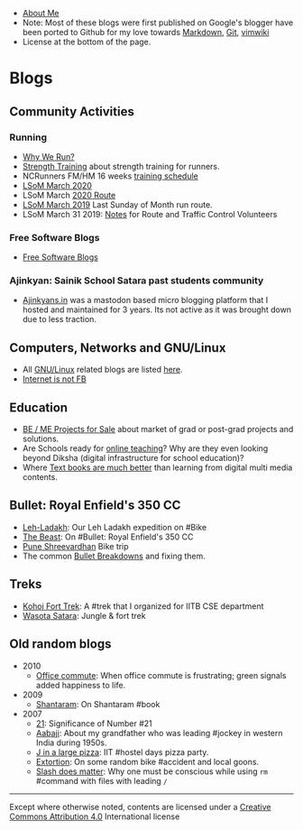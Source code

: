 
* [About Me](aboutMe)
* Note: Most of these blogs were first published on Google's blogger have been ported
  to Github for my love towards
  [Markdown](https://daringfireball.net/projects/markdown/),
  [Git](https://git-scm.com/), [vimwiki](https://vimwiki.github.io/)
* License at the bottom of the page.

# Blogs

## Community Activities
### Running

* [Why We Run?](JustLikeThat/whywerun)
* [Strength Training](JustLikeThat/st) about strength training for runners.
* NCRunners FM/HM 16 weeks [training schedule](JustLikeThat/FMTraining)
* [LSoM March 2020](JustLikeThat/lsom2020)
* LSoM March [2020 Route](JustLikeThat/lsom2020route)
* [LSoM March 2019](JustLikeThat/LSoM2019) Last Sunday of Month run route.
* LSoM March 31 2019: [Notes](JustLikeThat/LSOM2019Notes) for Route and Traffic
  Control Volunteers

### Free Software Blogs

* [Free Software  Blogs](free/index)

### Ajinkyan: Sainik School Satara past students community

* [Ajinkyans.in](JustLikeThat/ajinkyan) was a mastodon based micro blogging
  platform that I hosted and maintained for 3 years. Its not active as it was
  brought down due to less traction.

## Computers, Networks and GNU/Linux

* All [GNU/Linux](Linux/index) related blogs are listed [here](Linux/index).
* [Internet is not FB](JustLikeThat/internet)

## Education

* [BE / ME Projects for Sale](JustLikeThat/meProjects) about market of grad or post-grad
  projects and solutions.
* Are Schools ready for [online teaching](JustLikeThat/onlineTeaching)? Why are
  they even looking beyond Diksha (digital infrastructure for school education)?
* Where [Text books are much better](https://twitter.com/yogeshpowar/status/1254332669221056513)
  than learning from digital multi media contents.


## Bullet: Royal Enfield's 350 CC

* [Leh-Ladakh](JustLikeThat/Ladakh): Our Leh Ladakh expedition on #Bike
* [The Beast](JustLikeThat/beast): On #Bullet: Royal Enfield's 350 CC
* [Pune Shreevardhan](JustLikeThat/shreevardhan) Bike trip
* The common [Bullet Breakdowns](JustLikeThat/breakdowns) and fixing them.

## Treks

* [Kohoj Fort Trek](JustLikeThat/KohojTrek): A #trek that I organized for IITB
  CSE department
* [Wasota Satara](JustLikeThat/wasota): Jungle & fort trek


## Old random blogs

* 2010
    * [Office commute](JustLikeThat/signals): When office commute is
      frustrating; green signals added happiness to life.
* 2009
    * [Shantaram](JustLikeThat/Shantaram): On Shantaram #book
* 2007
    * [21](JustLikeThat/21): Significance of Number #21
    * [Aabaji](JustLikeThat/Aabaji): About my grandfather who was leading #jockey
      in western India during 1950s.
    * [J in a large pizza](JustLikeThat/JInLargePizza): IIT #hostel days pizza party.
    * [Extortion](JustLikeThat/Extortion): On some random bike #accident and
      local goons.
    * [Slash does matter](JustLikeThat/Slash_does_matter): Why one must be
      conscious while using `rm` #command with files with leading `/`

---
Except where otherwise noted, contents are licensed under a [Creative Commons
Attribution 4.0](https://creativecommons.org/licenses/by/4.0/) International
license
